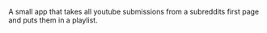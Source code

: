A small app that takes all youtube submissions from a subreddits first page and puts them in a playlist.
